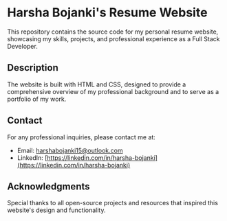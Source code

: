 # Harsha Bojanki's Resume Website

This repository contains the source code for my personal resume website, showcasing my skills, projects, and professional experience as a Full Stack Developer.

## Description

The website is built with HTML and CSS, designed to provide a comprehensive overview of my professional background and to serve as a portfolio of my work.

## Contact

For any professional inquiries, please contact me at:
- Email: [harshabojanki15@outlook.com](mailto:harshabojanki15@outlook.com)
- LinkedIn: [https://linkedin.com/in/harsha-bojanki](https://linkedin.com/in/harsha-bojanki)

## Acknowledgments

Special thanks to all open-source projects and resources that inspired this website's design and functionality.
